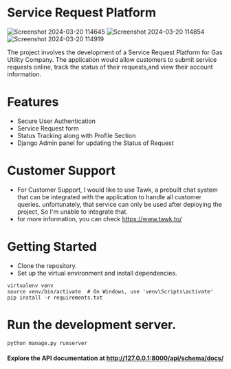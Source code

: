 
# Service Request Platform
![Screenshot 2024-03-20 114645](https://github.com/HimanshuxD79/BYNRY_CASE_STUDY/assets/79762394/721a364d-c6ab-485b-9d84-356beb556a17)
![Screenshot 2024-03-20 114854](https://github.com/HimanshuxD79/BYNRY_CASE_STUDY/assets/79762394/a645d6b1-e935-4677-bdb5-2c856e6a6f16)
![Screenshot 2024-03-20 114919](https://github.com/HimanshuxD79/BYNRY_CASE_STUDY/assets/79762394/0d45b849-6870-4725-beb5-63e54546cc16)

The project involves the development of a Service Request Platform for Gas Utility Company. The application would allow customers to submit service requests online, track the status of their requests,and view their account information.


# Features
- Secure User Authentication 
- Service Request form
- Status Tracking along with Profile Section
- Django Admin panel for updating the Status of Request
# Customer Support
- For Customer Support, I would like to use Tawk, a prebuilt chat system that can be integrated with the application to handle all customer queries. unfortunately, that service can only be used after deploying the project, So I'm unable to integrate that.
- for more information, you can check https://www.tawk.to/ 


# Getting Started
- Clone the repository.
- Set up the virtual environment and install dependencies.
```
virtualenv venv
source venv/bin/activate  # On Windows, use 'venv\Scripts\activate'
pip install -r requirements.txt
```
# Run the development server.
```
python manage.py runserver
```
#### Explore the API documentation at http://127.0.0.1:8000/api/schema/docs/
